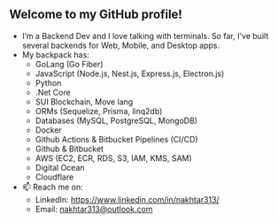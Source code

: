 ## Welcome to my GitHub profile!

- I’m a Backend Dev and I love talking with terminals. So far, I've built several backends for Web, Mobile, and Desktop apps.
- My backpack has:
  - GoLang (Go Fiber)
  - JavaScript (Node.js, Nest.js, Express.js, Electron.js)
  - Python
  - .Net Core
  - SUI Blockchain, Move lang
  - ORMs (Sequelize, Prisma, linq2db)
  - Databases (MySQL, PostgreSQL, MongoDB)
  - Docker
  - Github Actions & Bitbucket Pipelines (CI/CD)
  - Github & Bitbucket
  - AWS (EC2, ECR, RDS, S3, IAM, KMS, SAM)
  - Digital Ocean
  - Cloudflare
- 📫 Reach me on:
  - LinkedIn: https://www.linkedin.com/in/nakhtar313/
  - Email: nakhtar313@outlook.com
